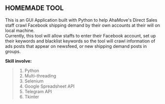 HOMEMADE TOOL
---
This is an GUI Application built with Python to help AhaMove's Direct Sales staff crawl Facebook shipping demand by their own accounts at their will on local machine.<br>
Currently, this tool will allow staffs to enter their Facebook account, set up their keywords and blacklist keywords so the tool will crawl information of ads posts that appear on newsfeed, or new shipping demand posts in groups.<br>

**Skill involve:**
> 1. Python
> 2. Multi-threading
> 3. Selenium
> 4. Google Spreadsheet API
> 5. Telegram API
> 6. Tkinter